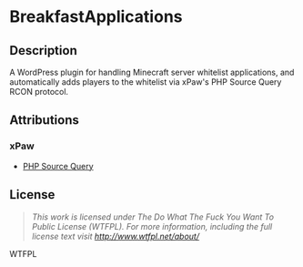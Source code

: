 # BreakfastApplications
## Description
A WordPress plugin for handling Minecraft server whitelist applications, and automatically adds players to the whitelist via xPaw's PHP Source Query RCON protocol.

## Attributions
### xPaw
* <a href="https://github.com/xPaw/PHP-Source-Query-Class" target="_blank">PHP Source Query</a>

## License
>*This work is licensed under The Do What The Fuck You Want To Public License (WTFPL).
>For more information, including the full license text visit http://www.wtfpl.net/about/*

<a href="http://www.wtfpl.net/"><img
       src="http://www.wtfpl.net/wp-content/uploads/2012/12/wtfpl-badge-4.png"
       width="80" height="15" alt="WTFPL" /></a>
